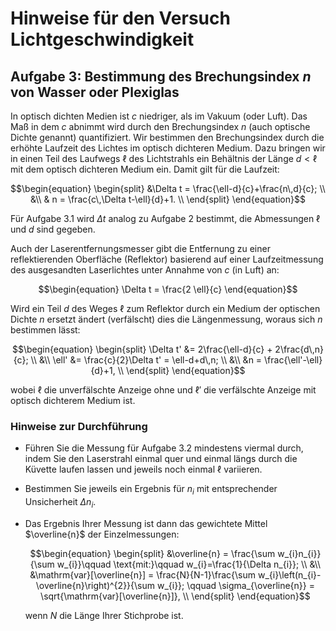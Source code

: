# Hinweise für den Versuch Lichtgeschwindigkeit

## Aufgabe 3: Bestimmung des Brechungsindex $n$ von Wasser oder Plexiglas

In optisch dichten Medien ist $c$ niedriger, als im Vakuum (oder Luft). Das Maß in dem $c$ abnimmt wird durch den Brechungsindex $n$ (auch optische Dichte genannt) quantifiziert. Wir bestimmen den Brechungsindex durch die erhöhte Laufzeit des Lichtes im optisch dichteren Medium. Dazu bringen wir in einen Teil des Laufwegs $\ell$ des Lichtstrahls ein Behältnis der Länge $d<\ell$ mit dem optisch dichteren Medium ein. Damit gilt für die Laufzeit:

```math
\begin{equation}
\begin{split}
&\Delta t = \frac{\ell-d}{c}+\frac{n\,d}{c}; \\
&\\
& n = \frac{c\,\Delta t-\ell}{d}+1. \\
\end{split}
\end{equation}
```

 Für Aufgabe 3.1 wird $\Delta t$ analog zu Aufgabe 2 bestimmt, die Abmessungen $\ell$ und $d$ sind gegeben. 

Auch der Laserentfernungsmesser gibt die Entfernung zu einer reflektierenden Oberfläche (Reflektor) basierend auf einer Laufzeitmessung des ausgesandten Laserlichtes unter Annahme von $c$ (in Luft) an: 

```math
\begin{equation}
\Delta t = \frac{2 \ell}{c}
\end{equation}
```

Wird ein Teil $d$ des Weges $\ell$ zum Reflektor durch ein Medium der optischen Dichte $n$ ersetzt ändert (verfälscht) dies die Längenmessung, woraus sich $n$ bestimmen lässt: 

```math
\begin{equation}
\begin{split}
\Delta t' &= 2\frac{\ell-d}{c} + 2\frac{d\,n}{c}; \\
&\\
\ell' &= \frac{c}{2}\Delta t' = \ell-d+d\,n; \\
&\\
&n = \frac{\ell'-\ell}{d}+1, \\
\end{split}
\end{equation}
```

wobei $\ell$ die unverfälschte Anzeige ohne und $\ell'$ die verfälschte Anzeige mit optisch dichterem Medium ist.

### Hinweise zur Durchführung

- Führen Sie die Messung für Aufgabe 3.2 mindestens viermal durch, indem Sie den Laserstrahl einmal quer und einmal längs durch die Küvette laufen lassen und jeweils noch einmal $\ell$ variieren. 

- Bestimmen Sie jeweils ein Ergebnis für $n_{i}$ mit entsprechender Unsicherheit $\Delta n_{i}$. 

- Das Ergebnis Ihrer Messung ist dann das gewichtete Mittel $\overline{n}$ der Einzelmessungen:

  ```math
  \begin{equation}
  \begin{split}
  &\overline{n} = \frac{\sum w_{i}n_{i}}{\sum w_{i}}\qquad \text{mit:}\qquad w_{i}=\frac{1}{\Delta n_{i}}; \\
  &\\
  &\mathrm{var}[\overline{n}] = \frac{N}{N-1}\frac{\sum w_{i}\left(n_{i}-\overline{n}\right)^{2}}{\sum w_{i}}; \qquad \sigma_{\overline{n}} = \sqrt{\mathrm{var}[\overline{n}]}, \\
  \end{split}
  \end{equation}
  ```

  wenn $N$ die Länge Ihrer Stichprobe ist.